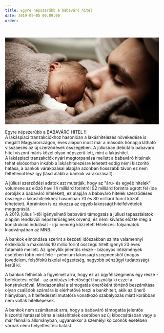 ```yaml
---
title: Egyre népszerűbb a babaváró hitel
date: 2019-09-05 00:09:00
order: 

---
```

![](/uploads/94748.jpg)

Egyre népszerűbb a BABAVÁRÓ HITEL ‼️  
A lakáspiaci tranzakciókhoz hasonlóan a lakáshitelezés növekedése is megállt Magyarországon, éves alapon most már a második hónapja látható visszaesés az új szerződések összegében. A júliusban debütáló babaváró hitel viszont máris közel olyan népszerű lett, mint a lakáshitel.  
A lakáspiaci tranzakciók nyári megtorpanása mellett a babaváró hitelnek tehát elsősorban inkább a lakáshitelezésre lehetett eddig némi kiszorító hatása, a bankok várakozásai alapján azonban hosszabb távon ez nem feltétlenül lesz így (lásd alább a bankok várakozásait).

A júliusi szerződési adatok azt mutatják, hogy az "áru- és egyéb hitelek" volumene az előző havi 14 milliárd forintról 92 milliárd forintra ugrott fel (ide sorolják a babaváró hiteleket), ez alapján a babaváró hitelek szerződéses összege a lakáshitelekhez hasonlóan 70 és 80 milliárd forint között lehetetett. Ábráinkon is ez okozza az egyéb lakossági hitelfelvételek megugrását.  
A 2019. július 1-től igényelhető babaváró támogatás a júliusi tapasztalatok alapján rendkívüli népszerűségnek örvend, és némi kivárás előzte meg a konstrukció indulását - írja nemrég közzétett Hitelezési folyamatok kiadványában az MNB.

A bankok elmondása szerint a kezdeti időszakban szinte valamennyi érdeklődő a maximális 10 millió forint összegű hitelt igényli 20 éves futamidő mellett. Az igénylők jelentős része - bizonyos intézmények esetében több mint fele - prémium lakossági szegmensből (magas jövedelem, felsőfokú iskolai végzettség, nagyobb pénzügyi tudatosság) kerül ki.

A bankok felhívták a figyelmet arra, hogy ez az ügyfélszegmens egy része - befektetési céllal - az arbitrázs lehetőségét használja ki ezzel a konstrukcióval. Mindazonáltal a támogatás önerőként történő beszámítása olyan családok számára is elérhetővé teszi a bankhitelt, akik az önerő hiányában, a hitelfedezeti mutatóra vonatkozó szabályozás miatt korábban nem voltak hitelképesek.

A bankok nem számítanak arra, hogy a babaváró támogatás jelentős kiszorító hatással bírna a lakáshitelek esetében az új kibocsátásban vagy a már fennálló állományban, ugyanakkor a személyi kölcsönök esetében várnak némi helyettesítési hatást.